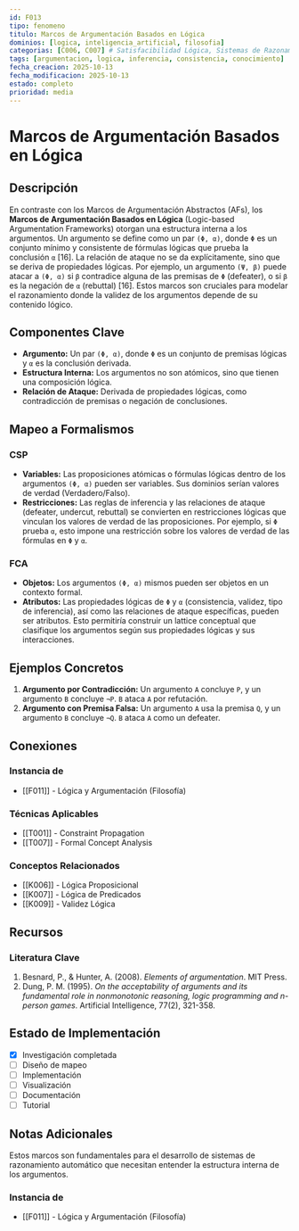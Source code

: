 ```yaml
---
id: F013
tipo: fenomeno
titulo: Marcos de Argumentación Basados en Lógica
dominios: [logica, inteligencia_artificial, filosofia]
categorias: [C006, C007] # Satisfacibilidad Lógica, Sistemas de Razonamiento
tags: [argumentacion, logica, inferencia, consistencia, conocimiento]
fecha_creacion: 2025-10-13
fecha_modificacion: 2025-10-13
estado: completo
prioridad: media
---
```


# Marcos de Argumentación Basados en Lógica

## Descripción

En contraste con los Marcos de Argumentación Abstractos (AFs), los **Marcos de Argumentación Basados en Lógica** (Logic-based Argumentation Frameworks) otorgan una estructura interna a los argumentos. Un argumento se define como un par `(Φ, α)`, donde `Φ` es un conjunto mínimo y consistente de fórmulas lógicas que prueba la conclusión `α` [16]. La relación de ataque no se da explícitamente, sino que se deriva de propiedades lógicas. Por ejemplo, un argumento `(Ψ, β)` puede atacar a `(Φ, α)` si `β` contradice alguna de las premisas de `Φ` (defeater), o si `β` es la negación de `α` (rebuttal) [16]. Estos marcos son cruciales para modelar el razonamiento donde la validez de los argumentos depende de su contenido lógico.

## Componentes Clave

-   **Argumento:** Un par `(Φ, α)`, donde `Φ` es un conjunto de premisas lógicas y `α` es la conclusión derivada.
-   **Estructura Interna:** Los argumentos no son atómicos, sino que tienen una composición lógica.
-   **Relación de Ataque:** Derivada de propiedades lógicas, como contradicción de premisas o negación de conclusiones.

## Mapeo a Formalismos

### CSP

-   **Variables:** Las proposiciones atómicas o fórmulas lógicas dentro de los argumentos `(Φ, α)` pueden ser variables. Sus dominios serían valores de verdad (Verdadero/Falso).
-   **Restricciones:** Las reglas de inferencia y las relaciones de ataque (defeater, undercut, rebuttal) se convierten en restricciones lógicas que vinculan los valores de verdad de las proposiciones. Por ejemplo, si `Φ` prueba `α`, esto impone una restricción sobre los valores de verdad de las fórmulas en `Φ` y `α`.

### FCA

-   **Objetos:** Los argumentos `(Φ, α)` mismos pueden ser objetos en un contexto formal.
-   **Atributos:** Las propiedades lógicas de `Φ` y `α` (consistencia, validez, tipo de inferencia), así como las relaciones de ataque específicas, pueden ser atributos. Esto permitiría construir un lattice conceptual que clasifique los argumentos según sus propiedades lógicas y sus interacciones.

## Ejemplos Concretos

1.  **Argumento por Contradicción:** Un argumento `A` concluye `P`, y un argumento `B` concluye `¬P`. `B` ataca `A` por refutación.
2.  **Argumento con Premisa Falsa:** Un argumento `A` usa la premisa `Q`, y un argumento `B` concluye `¬Q`. `B` ataca `A` como un defeater.

## Conexiones

### Instancia de
- [[F011]] - Lógica y Argumentación (Filosofía)

### Técnicas Aplicables
- [[T001]] - Constraint Propagation
- [[T007]] - Formal Concept Analysis

### Conceptos Relacionados
- [[K006]] - Lógica Proposicional
- [[K007]] - Lógica de Predicados
- [[K009]] - Validez Lógica

## Recursos

### Literatura Clave
1.  Besnard, P., & Hunter, A. (2008). *Elements of argumentation*. MIT Press.
2.  Dung, P. M. (1995). *On the acceptability of arguments and its fundamental role in nonmonotonic reasoning, logic programming and n-person games*. Artificial Intelligence, 77(2), 321-358.

## Estado de Implementación

- [x] Investigación completada
- [ ] Diseño de mapeo
- [ ] Implementación
- [ ] Visualización
- [ ] Documentación
- [ ] Tutorial

## Notas Adicionales

Estos marcos son fundamentales para el desarrollo de sistemas de razonamiento automático que necesitan entender la estructura interna de los argumentos.


### Instancia de
- [[F011]] - Lógica y Argumentación (Filosofía)

